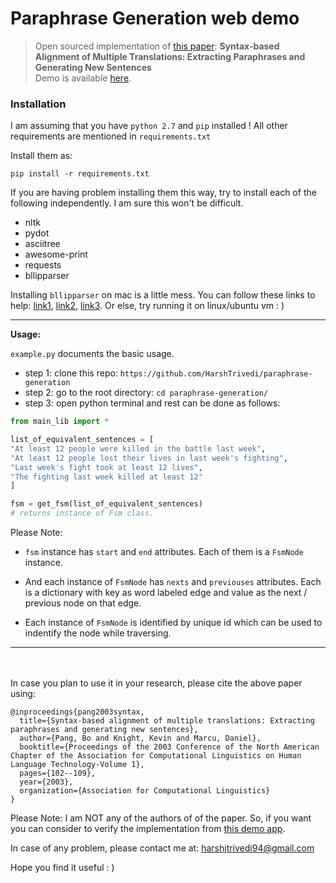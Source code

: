 # Paraphrase Generation web demo

> Open sourced implementation of [this paper](http://www.isi.edu/natural-language/projects/rewrite/bopang.pdf):
**Syntax-based Alignment of Multiple Translations: Extracting Paraphrases
and Generating New Sentences** 
<br>Demo is available [here](http://paraphrase-generation-web-demo.herokuapp.com/).


### Installation

I am assuming that you have `python 2.7` and `pip` installed ! All other requirements are mentioned in `requirements.txt`

Install them as:

```
pip install -r requirements.txt
```

If you are having problem installing them this way, try to install each of the following independently. I am sure this won't be difficult.

* nltk
* pydot
* asciitree
* awesome-print
* requests
* bllipparser

Installing `bllipparser` on mac is a little mess. 
You can follow these links to help: [link1](http://stackoverflow.com/questions/24728405/error-compiling-the-bllip-parser-for-mac), [link2](https://github.com/jbjorne/TEES/issues/14), [link3](https://github.com/BLLIP/bllip-parser/issues/19).
Or else, try running it on linux/ubuntu vm : )

---

**Usage:**

`example.py` documents the basic usage.
* step 1: clone this repo: `https://github.com/HarshTrivedi/paraphrase-generation`
* step 2: go to the root directory: `cd paraphrase-generation/`
* step 3: open python terminal and rest can be done as follows:

```python
from main_lib import *

list_of_equivalent_sentences = [
"At least 12 people were killed in the battle last week",
"At least 12 people lost their lives in last week's fighting",
"Last week's fight took at least 12 lives",
"The fighting last week killed at least 12"
]

fsm = get_fsm(list_of_equivalent_sentences)
# returns instance of Fsm class.

```

Please Note:

* `fsm` instance has `start` and `end` attributes. Each of them is a `FsmNode` instance.

* And each instance of `FsmNode` has `nexts` and `previouses` attributes. Each is a dictionary with key as word labeled edge and value as the next / previous node on that edge.

* Each instance of `FsmNode` is identified by unique id which can be used to indentify the node while traversing.


---

<br><br>
In case you plan to use it in your research, please cite the above paper using:

```
@inproceedings{pang2003syntax,
  title={Syntax-based alignment of multiple translations: Extracting paraphrases and generating new sentences},
  author={Pang, Bo and Knight, Kevin and Marcu, Daniel},
  booktitle={Proceedings of the 2003 Conference of the North American Chapter of the Association for Computational Linguistics on Human Language Technology-Volume 1},
  pages={102--109},
  year={2003},
  organization={Association for Computational Linguistics}
}
```


Please Note: I am NOT any of the authors of of the paper. So, if you want you can consider to verify the implementation from [this demo app](http://paraphrase-generation-web-demo.herokuapp.com/).

In case of any problem, please contact me at: harshjtrivedi94@gmail.com

Hope you find it useful : )
